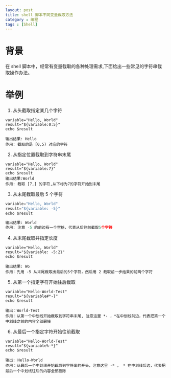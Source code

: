 ```yaml
---
layout: post
title: shell 脚本不同变量截取方法
category : 编程
tags : [Shell]
---
```


# 背景

在 shell 脚本中，经常有变量截取的各种处理需求,下面给出一些常见的字符串截取操作办法。

# 举例

1. 从头截取指定某几个字符
```commandline
variable="Hello, World"
result="${variable:0:5}"
echo $result

输出结果: Hello
作用: 截取的是 [0,5) 对应的字符
```
2. 从指定位置截取到字符串末尾
```commandline
variable="Hello, World"
result="${variable:7}"
echo $result
输出结果:World
作用: 截取 [7,] 的字符,从下标为7的字符开始到末尾
```
3. 从末尾截取最后 5 个字符
```python
variable="Hello, World"
result="${variable: -5}"
echo $result

输出结果: World
作用: 注意 -5 的前边有一个空格，代表从后往前截取5个字符
```
4. 从末尾截取并指定长度
```commandline
variable="Hello, World"
result="${variable: -5:2}"
echo $result

输出结果: Wo 
作用：先用 -5 从末尾截取出最后的5个字符，然后用 2 截取前一步结果的前两个字符
```
5. 从第一个指定字符开始往后截取
```commandline
variable="Hello-World-Test"
result="${variable#*-}"
echo $result

输出：World-Test
作用：从第一个中划线开始截取到字符串末尾, 注意这里 *- ，*在中划线前边，代表把第一个中划线之前的内容全部删掉
```
6. 从最后一个指定字符开始往前截取
```commandline
variable="Hello-World-Test"
result="${variable%-*}"
echo $result

输出: Hello-World
作用：从最后一个中划线开始截取到字符串的开头，注意这里 -* ， * 在中划线后边，代表把最后一个中划线往后的内容全部删除
```